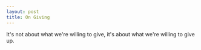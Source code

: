 ```yaml
---
layout: post
title: On Giving
---
```


It's not about what we're willing to give, it's about what we're willing to give up.